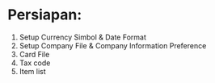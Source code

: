 # Persiapan:
1. Setup Currency Simbol & Date Format
2. Setup Company File & Company Information Preference
3. Card File
4. Tax code
5. Item list
